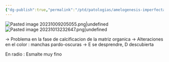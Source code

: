 ```yaml
---
{"dg-publish":true,"permalink":"/ptd/patologias/amelogenesis-imperfectas/amelogenesis-imperfecta-tipo-iii-hipocalcificada/"}
---
```


![Pasted image 20231009205055.png|undefined](/img/user/PTD/M%C3%A9dias/Pasted%20image%2020231009205055.png)
![Pasted image 20231013232647.png|undefined](/img/user/PTD/M%C3%A9dias/Pasted%20image%2020231013232647.png)

→ Problema en la fase de calcificacion de la matriz organica
→ Alteraciones en el color : manchas pardo-oscuras
→ E se desprendre, D descubierta

En radio : Esmalte muy fino